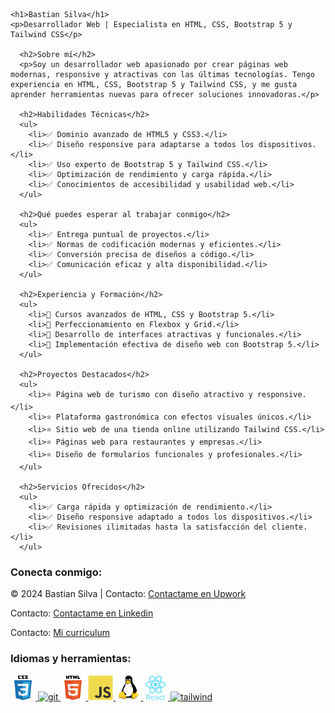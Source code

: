    <h1>Bastian Silva</h1>
    <p>Desarrollador Web | Especialista en HTML, CSS, Bootstrap 5 y Tailwind CSS</p>

      <h2>Sobre mí</h2>
      <p>Soy un desarrollador web apasionado por crear páginas web modernas, responsive y atractivas con las últimas tecnologías. Tengo experiencia en HTML, CSS, Bootstrap 5 y Tailwind CSS, y me gusta aprender herramientas nuevas para ofrecer soluciones innovadoras.</p>

      <h2>Habilidades Técnicas</h2>
      <ul>
        <li>✅ Dominio avanzado de HTML5 y CSS3.</li>
        <li>✅ Diseño responsive para adaptarse a todos los dispositivos.</li>
        <li>✅ Uso experto de Bootstrap 5 y Tailwind CSS.</li>
        <li>✅ Optimización de rendimiento y carga rápida.</li>
        <li>✅ Conocimientos de accesibilidad y usabilidad web.</li>
      </ul>

      <h2>Qué puedes esperar al trabajar conmigo</h2>
      <ul>
        <li>✅ Entrega puntual de proyectos.</li>
        <li>✅ Normas de codificación modernas y eficientes.</li>
        <li>✅ Conversión precisa de diseños a código.</li>
        <li>✅ Comunicación eficaz y alta disponibilidad.</li>
      </ul>

      <h2>Experiencia y Formación</h2>
      <ul>
        <li>💎 Cursos avanzados de HTML, CSS y Bootstrap 5.</li>
        <li>💎 Perfeccionamiento en Flexbox y Grid.</li>
        <li>💎 Desarrollo de interfaces atractivas y funcionales.</li>
        <li>💎 Implementación efectiva de diseño web con Bootstrap 5.</li>
      </ul>

      <h2>Proyectos Destacados</h2>
      <ul>
        <li>⭐ Página web de turismo con diseño atractivo y responsive.</li>
        <li>⭐ Plataforma gastronómica con efectos visuales únicos.</li>
        <li>⭐ Sitio web de una tienda online utilizando Tailwind CSS.</li>
        <li>⭐ Páginas web para restaurantes y empresas.</li>
        <li>⭐ Diseño de formularios funcionales y profesionales.</li>
      </ul>

      <h2>Servicios Ofrecidos</h2>
      <ul>
        <li>✅ Carga rápida y optimización de rendimiento.</li>
        <li>✅ Diseño responsive adaptado a todos los dispositivos.</li>
        <li>✅ Revisiones ilimitadas hasta la satisfacción del cliente.</li>
      </ul>



<h3 align="left">Conecta conmigo:</h3>
    <p>© 2024 Bastian Silva | Contacto: <a href="https://www.upwork.com/freelancers/bastiic?mp_source=share" target="_blank">Contactame en Upwork</a></p>
    <p>Contacto: <a href="https://www.linkedin.com/in/bastian-eduardo-silva-bustos-103848261/" target="_blank">Contactame en Linkedin</a></p>
    <p>Contacto: <a href="(https://bastiizl1.github.io/Curriculim-vitae/)" target="_blank">Mi curriculum</a></p>
<p align="left">
</p>

<h3 align="left">Idiomas y herramientas:</h3>
<p align="left"> <a href="https://www.w3schools.com/css/" target="_blank" rel="noreferrer"> <img src="https://raw.githubusercontent.com/devicons/devicon/master/icons/css3/css3-original-wordmark.svg" alt="css3" width="40" height="40"/> </a> <a href="https://git-scm.com/" target="_blank" rel="noreferrer"> <img src="https://www.vectorlogo.zone/logos/git-scm/git-scm-icon.svg" alt="git" width="40" height="40"/> </a> <a href="https://www.w3.org/html/" target="_blank" rel="noreferrer"> <img src="https://raw.githubusercontent.com/devicons/devicon/master/icons/html5/html5-original-wordmark.svg" alt="html5" width="40" height="40"/> </a> <a href="https://developer.mozilla.org/en-US/docs/Web/JavaScript" target="_blank" rel="noreferrer"> <img src="https://raw.githubusercontent.com/devicons/devicon/master/icons/javascript/javascript-original.svg" alt="javascript" width="40" height="40"/> </a> <a href="https://www.linux.org/" target="_blank" rel="noreferrer"> <img src="https://raw.githubusercontent.com/devicons/devicon/master/icons/linux/linux-original.svg" alt="linux" width="40" height="40"/> </a> <a href="https://reactjs.org/" target="_blank" rel="noreferrer"> <img src="https://raw.githubusercontent.com/devicons/devicon/master/icons/react/react-original-wordmark.svg" alt="react" width="40" height="40"/> </a> <a href="https://tailwindcss.com/" target="_blank" rel="noreferrer"> <img src="https://www.vectorlogo.zone/logos/tailwindcss/tailwindcss-icon.svg" alt="tailwind" width="40" height="40"/> </a> </p>
